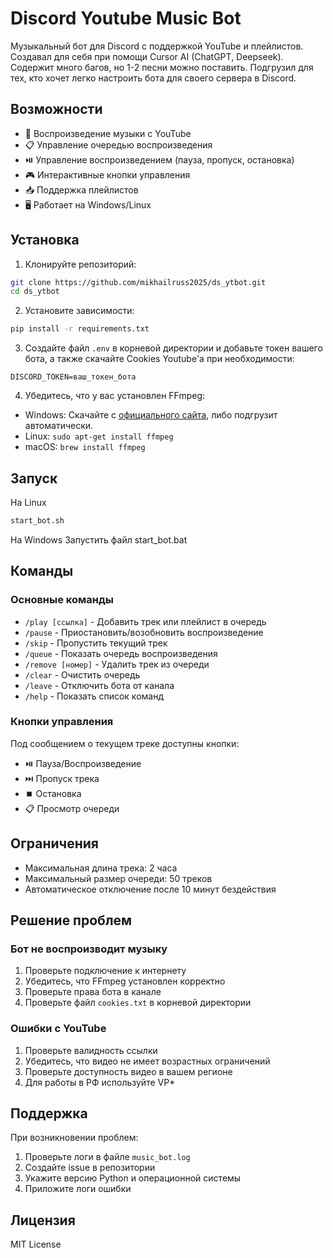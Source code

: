 # Discord Youtube Music Bot

Музыкальный бот для Discord с поддержкой YouTube и плейлистов. 
Создавал для себя при помощи Cursor AI (ChatGPT, Deepseek). 
Содержит много багов, но 1-2 песни можно поставить. 
Подгрузил для тех, кто хочет легко настроить бота для своего сервера в Discord.

## Возможности

- 🎵 Воспроизведение музыки с YouTube
- 📋 Управление очередью воспроизведения
- ⏯️ Управление воспроизведением (пауза, пропуск, остановка)
- 🎮 Интерактивные кнопки управления
- 📥 Поддержка плейлистов
- 🖥️ Работает на Windows/Linux

## Установка

1. Клонируйте репозиторий:
```bash
git clone https://github.com/mikhailruss2025/ds_ytbot.git
cd ds_ytbot
```

2. Установите зависимости:
```bash
pip install -r requirements.txt
```

3. Создайте файл `.env` в корневой директории и добавьте токен вашего бота, а также скачайте Cookies Youtube'а при необходимости:
```
DISCORD_TOKEN=ваш_токен_бота
```

4. Убедитесь, что у вас установлен FFmpeg:
- Windows: Скачайте с [официального сайта](https://ffmpeg.org/download.html), либо подгрузит автоматически.
- Linux: `sudo apt-get install ffmpeg`
- macOS: `brew install ffmpeg`

## Запуск

На Linux
```bash
start_bot.sh
```
На Windows
Запустить файл start_bot.bat

## Команды

### Основные команды

- `/play [ссылка]` - Добавить трек или плейлист в очередь
- `/pause` - Приостановить/возобновить воспроизведение
- `/skip` - Пропустить текущий трек
- `/queue` - Показать очередь воспроизведения
- `/remove [номер]` - Удалить трек из очереди
- `/clear` - Очистить очередь
- `/leave` - Отключить бота от канала
- `/help` - Показать список команд

### Кнопки управления

Под сообщением о текущем треке доступны кнопки:
- ⏯️ Пауза/Воспроизведение
- ⏭️ Пропуск трека
- ⏹️ Остановка
- 📋 Просмотр очереди

## Ограничения

- Максимальная длина трека: 2 часа
- Максимальный размер очереди: 50 треков
- Автоматическое отключение после 10 минут бездействия

## Решение проблем

### Бот не воспроизводит музыку

1. Проверьте подключение к интернету
2. Убедитесь, что FFmpeg установлен корректно
3. Проверьте права бота в канале
4. Проверьте файл `cookies.txt` в корневой директории

### Ошибки с YouTube

1. Проверьте валидность ссылки
2. Убедитесь, что видео не имеет возрастных ограничений
3. Проверьте доступность видео в вашем регионе
4. Для работы в РФ используйте VP*

## Поддержка

При возникновении проблем:
1. Проверьте логи в файле `music_bot.log`
2. Создайте issue в репозитории
3. Укажите версию Python и операционной системы
4. Приложите логи ошибки

## Лицензия

MIT License 
